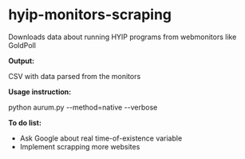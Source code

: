 hyip-monitors-scraping
======================

Downloads data about running HYIP programs from webmonitors like GoldPoll

**Output:**

CSV with data parsed from the monitors

**Usage instruction:**

python aurum.py --method=native --verbose

**To do list:**

- Ask Google about real time-of-existence variable
- Implement scrapping more websites